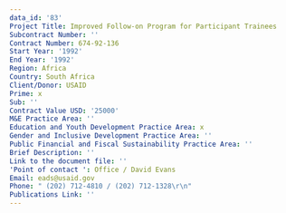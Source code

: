 ```yaml
---
data_id: '83'
Project Title: Improved Follow-on Program for Participant Trainees
Subcontract Number: ''
Contract Number: 674-92-136
Start Year: '1992'
End Year: '1992'
Region: Africa
Country: South Africa
Client/Donor: USAID
Prime: x
Sub: ''
Contract Value USD: '25000'
M&E Practice Area: ''
Education and Youth Development Practice Area: x
Gender and Inclusive Development Practice Area: ''
Public Financial and Fiscal Sustainability Practice Area: ''
Brief Description: ''
Link to the document file: ''
'Point of contact ': Office / David Evans
Email: eads@usaid.gov
Phone: " (202) 712-4810 / (202) 712-1328\r\n"
Publications Link: ''
---
```

